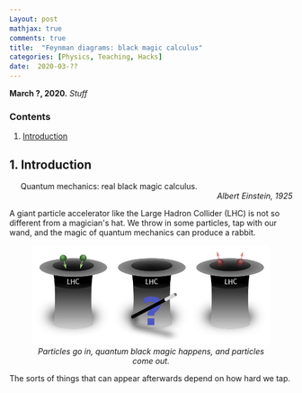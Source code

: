 ```yaml
---
Layout: post
mathjax: true
comments: true
title:  "Feynman diagrams: black magic calculus"
categories: [Physics, Teaching, Hacks]
date:  2020-03-??
---
```


**March ?, 2020.** *Stuff*

### Contents

1. <a href="#sec-1">Introduction</a>

## 1. Introduction <a id="sec-1" name="sec-1"></a>

<span style="padding-left: 20px; display:block">
Quantum mechanics: real black magic calculus.
</span>

<div style="text-align: right"><i>Albert Einstein, 1925</i> </div>

A giant particle accelerator like the Large Hadron Collider (LHC) is
not so different from a magician's hat.
We throw in some particles, tap with our wand, and the magic of
quantum mechanics can produce a rabbit.

<figure>
    <div style="text-align:center"><img src
    ="/images/posts/feynman1.png"/>
		    <figcaption><i>Particles go in, quantum black magic
    happens, and particles come out.</i></figcaption>
	</div>
	</figure>

The sorts of things that can appear afterwards depend on how hard we
tap.

